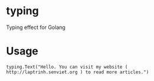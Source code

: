 # typing
Typing effect for Golang

# Usage
```
typing.Text("Hello. You can visit my website ( http://laptrinh.senviet.org ) to read more articles.")
```
